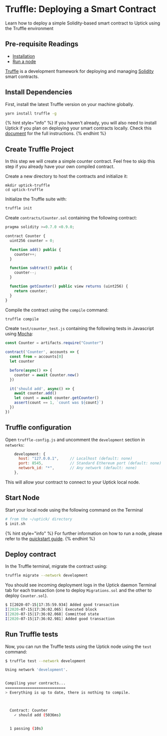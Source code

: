 # Truffle: Deploying a Smart Contract

Learn how to deploy a simple Solidity-based smart contract to Uptick using the Truffle environment

## Pre-requisite Readings

* [Installation](../../guides/quickstart/installation.md)
* [Run a node](../../guides/quickstart/run_node.md)

[Truffle](https://www.trufflesuite.com/truffle) is a development framework for deploying and managing [Solidity](https://github.com/ethereum/solidity) smart contracts.

## Install Dependencies

First, install the latest Truffle version on your machine globally.

```bash
yarn install truffle -g
```

{% hint style="info" %}
If you haven't already, you will also need to install Uptick if you plan on deploying your smart contracts locally. Check this [document](../../concepts/quickstart/installation.md) for the full instructions.
{% endhint %}

## Create Truffle Project

In this step we will create a simple counter contract. Feel free to skip this step if you already have your own compiled contract.

Create a new directory to host the contracts and initialize it:

```console
mkdir uptick-truffle
cd uptick-truffle
```

Initialize the Truffle suite with:

```bash
truffle init
```

Create `contracts/Counter.sol` containing the following contract:

```javascript
pragma solidity >=0.7.0 <0.9.0;

contract Counter {
  uint256 counter = 0;

  function add() public {
    counter++;
  }

  function subtract() public {
    counter--;
  }

  function getCounter() public view returns (uint256) {
    return counter;
  }
}
```

Compile the contract using the `compile` command:

```bash
truffle compile
```

Create `test/counter_test.js` containing the following tests in Javascript using [Mocha](https://mochajs.org/):

```javascript
const Counter = artifacts.require("Counter")

contract('Counter', accounts => {
  const from = accounts[0]
  let counter

  before(async() => {
    counter = await Counter.new()
  })

  it('should add', async() => {
    await counter.add()
    let count = await counter.getCounter()
    assert(count == 1, `count was ${count}`)
  })
})
```

## Truffle configuration

Open `truffle-config.js` and uncomment the `development` section in `networks`:

```javascript
    development: {
      host: "127.0.0.1",     // Localhost (default: none)
      port: 8545,            // Standard Ethereum port (default: none)
      network_id: "*",       // Any network (default: none)
    },
```

This will allow your contract to connect to your Uptick local node.

## Start Node

Start your local node using the following command on the Terminal

```bash
# from the ~/uptick/ directory
$ init.sh
```

{% hint style="info" %}
For further information on how to run a node, please refer to the [quickstart guide](../../concepts/quickstart/run_node.md).
{% endhint %}

## Deploy contract

In the Truffle terminal, migrate the contract using:

```bash
truffle migrate --network development
```

You should see incoming deployment logs in the Uptick daemon Terminal tab for each transaction (one to deploy `Migrations.sol` and the other to deploy `Counter.sol`).

```bash
$ I[2020-07-15|17:35:59.934] Added good transaction                       module=mempool tx=22245B935689918D332F58E82690F02073F0453D54D5944B6D64AAF1F21974E2 res="&{CheckTx:log:"[]" gas_wanted:6721975 }" height=3 total=1
I[2020-07-15|17:36:02.065] Executed block                               module=state height=4 validTxs=1 invalidTxs=0
I[2020-07-15|17:36:02.068] Committed state                              module=state height=4 txs=1 appHash=76BA85365F10A59FE24ADCA87544191C2D72B9FB5630466C5B71E878F9C0A111
I[2020-07-15|17:36:02.981] Added good transaction                       module=mempool tx=84516B4588CBB21E6D562A6A295F1F8876076A0CFF2EF1B0EC670AD8D8BB5425 res="&{CheckTx:log:"[]" gas_wanted:6721975 }" height=4 total=1
```

## Run Truffle tests

Now, you can run the Truffle tests using the Uptick node using the `test` command:

```bash
$ truffle test --network development

Using network 'development'.


Compiling your contracts...
===========================
> Everything is up to date, there is nothing to compile.



  Contract: Counter
    ✓ should add (5036ms)


  1 passing (10s)
```
